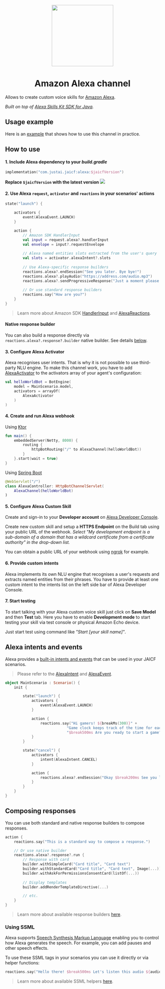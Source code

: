 <p align="center">
    <img src="https://m.media-amazon.com/images/G/01/mobile-apps/dex/avs/docs/ux/branding/mark1._TTH_.png" width="200" height="200"/>
</p>

<h1 align="center">Amazon Alexa channel</h1>

Allows to create custom voice skills for [Amazon Alexa](https://developer.amazon.com/en-US/docs/alexa/custom-skills/understanding-custom-skills.html).

_Built on top of [Alexa Skills Kit SDK for Java](https://github.com/alexa/alexa-skills-kit-sdk-for-java)._

## Usage example

Here is an [example](https://github.com/just-ai/jaicf-kotlin/tree/master/examples/game-clock) that shows how to use this channel in practice.

## How to use

#### 1. Include Alexa dependency to your _build.gradle_

```kotlin
implementation("com.justai.jaicf:alexa:$jaicfVersion")
```

**Replace `$jaicfVersion` with the latest version ![](https://img.shields.io/github/v/release/just-ai/jaicf-kotlin?color=%23000&label=&style=flat-square)**

#### 2. Use Alexa `request`, `activator` and `reactions` in your scenarios' actions

```kotlin
state("launch") {

    activators {
        event(AlexaEvent.LAUNCH)
    }

    action {
        // Amazon SDK HandlerInput
        val input = request.alexa?.handlerInput
        val envelope = input?.requestEnvelope
    
        // Alexa named entities slots extracted from the user's query
        val slots = activator.alexaIntent?.slots
    
        // Use Alexa-specific response builders
        reactions.alexa?.endSession("See you later. Bye bye!")
        reactions.alexa?.playAudio("https://address.com/audio.mp3")
        reactions.alexa?.sendProgressiveResponse("Just a moment please...")
        
        // Or use standard response builders
        reactions.say("How are you?")
    }
}
```

> Learn more about Amazon SDK [HandlerInput](https://github.com/alexa/alexa-skills-kit-sdk-for-java/blob/2.0.x/ask-sdk-core/src/com/amazon/ask/dispatcher/request/handler/HandlerInput.java) and [AlexaReactions](https://github.com/just-ai/jaicf-kotlin/blob/master/channels/alexa/src/main/kotlin/com/justai/jaicf/channel/alexa/AlexaReactions.kt).

#### Native response builder

You can also build a response directly via `reactions.alexa?.response?.builder` native builder. See details [below](#composing-responses).

#### 3. Configure Alexa Activator

Alexa recognises user intents. That is why it is not possible to use third-party NLU engine.
To make this channel work, you have to add [AlexaActivator](https://github.com/just-ai/jaicf-kotlin/blob/master/channels/alexa/src/main/kotlin/com/justai/jaicf/channel/alexa/activator/AlexaActivator.kt) to the activators array of your agent's configuration:

```kotlin
val helloWorldBot = BotEngine(
    model = MainScenario.model,
    activators = arrayOf(
        AlexaActivator
    )
)
```

#### 4. Create and run Alexa webhook

Using [Ktor](https://github.com/just-ai/jaicf-kotlin/wiki/Ktor)

```kotlin
fun main() {
    embeddedServer(Netty, 8000) {
        routing {
            httpBotRouting("/" to AlexaChannel(helloWorldBot))
        }
    }.start(wait = true)
}
```

Using [Spring Boot](https://github.com/just-ai/jaicf-kotlin/wiki/Spring-Boot)

```kotlin
@WebServlet("/")
class AlexaController: HttpBotChannelServlet(
    AlexaChannel(helloWorldBot)
)
```

#### 5. Configure Alexa Custom Skill

Create and sign-in to your **Developer account** on [Alexa Developer Console](https://developer.amazon.com/alexa/console/ask).

Create new custom skill and setup a **HTTPS Endpoint** on the Build tab using your public URL of the webhook.
_Select "My development endpoint is a sub-domain of a domain that has a wildcard certificate from a certificate authority" in the drop-down list._

You can obtain a public URL of your webhook using [ngrok](https://ngrok.com) for example.

#### 6. Provide custom intents

Alexa implements its own NLU engine that recognises a user's requests and extracts named entities from their phrases.
You have to provide at least one custom intent to the intents list on the left side bar of Alexa Developer Console.

#### 7. Start testing

To start talking with your Alexa custom voice skill just click on **Save Model** and then **Test** tab.
Here you have to enable **Development mode** to start testing your skill via test console or physical Amazon Echo device.

Just start test using command like _"Start [your skill name]"_.

## Alexa intents and events

Alexa provides a [built-in intents and events](https://developer.amazon.com/en-US/docs/alexa/custom-skills/standard-built-in-intents.html) that can be used in your JAICF scenarios.

> Please refer to the [AlexaIntent](https://github.com/just-ai/jaicf-kotlin/blob/master/channels/alexa/src/main/kotlin/com/justai/jaicf/channel/alexa/model/AlexaIntent.kt) and [AlexaEvent](https://github.com/just-ai/jaicf-kotlin/blob/master/channels/alexa/src/main/kotlin/com/justai/jaicf/channel/alexa/model/AlexaEvent.kt).

```kotlin
object MainScenario : Scenario() {
    init {

        state("launch") {
            activators {
                event(AlexaEvent.LAUNCH)
            }

            action {
                reactions.say("Hi gamers! ${breakMs(300)}" +
                            "Game clock keeps track of the time for each player during the board game session." +
                            "$break500ms Are you ready to start a game?")
            }
        }

        state("cancel") {
            activators {
                intent(AlexaIntent.CANCEL)
            }

            action {
                reactions.alexa?.endSession("Okay $break200ms See you latter then! Bye bye!")
            }
        }
    }
}
```

## Composing responses

You can use both standard and native response builders to compose responses.

```kotlin
action {
    reactions.say("This is a standard way to compose a response.")

    // Or use native builder
    reactions.alexa?.response?.run {
        // Response with card
        builder.withSimpleCard("Card title", "Card text")
        builder.withStandardCard("Card title", "Card text", Image(...))
        builder.withAskForPermissionsConsentCard(listOf(...))
    
        // Display templates
        builder.addRenderTemplateDirective(...)

        // etc.
    }
}
```

> Learn more about available response builders [here](https://github.com/alexa/alexa-skills-kit-sdk-for-java/blob/2.0.x/ask-sdk-core/src/com/amazon/ask/response/ResponseBuilder.java).

### Using SSML

Alexa supports [Speech Synthesis Markup Language](https://developer.amazon.com/en-US/docs/alexa/custom-skills/speech-synthesis-markup-language-ssml-reference.html) enabling you to control how Alexa generates the speech.
For example, you can add pauses and other speech effects.

To use these SSML tags in your scenarios you can use it directly or via helper functions:

```kotlin
reactions.say("Hello there! $break500ms Let's listen this audio ${audio("https://address/audio.mp3")}")
```

> Learn more about available SSML helpers [here](https://github.com/just-ai/jaicf-kotlin/blob/master/core/src/main/kotlin/com/justai/jaicf/helpers/ssml/SSML.kt).